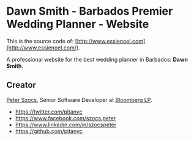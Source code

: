 # Dawn Smith - Barbados Premier Wedding Planner - Website

This is the source code of: [http://www.essienoel.com](http://www.essienoel.com/).

A professional website for the best wedding planner in Barbados: **Dawn Smith**.

## Creator

[Peter Szocs](http://peter.szocs.info/), Senior Software Developer at [Bloomberg LP](http://www.bloomberg.com/).

* https://twitter.com/pitanyc
* https://www.facebook.com/szocs.peter
* https://www.linkedin.com/in/szocspeter
* https://github.com/pitanyc
